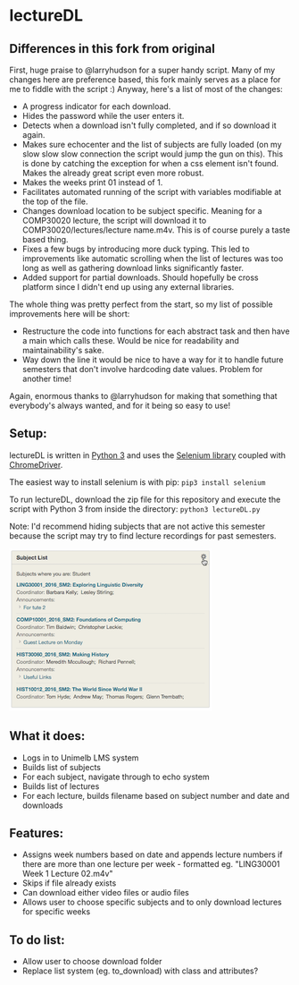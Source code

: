 # lectureDL

## Differences in this fork from original
First, huge praise to @larryhudson for a super handy script. Many of my changes here are preference based, this fork mainly serves as a place for me to fiddle with the script :) Anyway, here's a list of most of the changes:

- A progress indicator for each download.
- Hides the password while the user enters it.
- Detects when a download isn't fully completed, and if so download it again.
- Makes sure echocenter and the list of subjects are fully loaded (on my slow slow slow connection the script would jump the gun on this). This is done by catching the exception for when a css element isn't found. Makes the already great script even more robust.
- Makes the weeks print 01 instead of 1.
- Facilitates automated running of the script with variables modifiable at the top of the file.
- Changes download location to be subject specific. Meaning for a COMP30020 lecture, the script will download it to COMP30020/lectures/lecture name.m4v. This is of course purely a taste based thing.
- Fixes a few bugs by introducing more duck typing. This led to improvements like automatic scrolling when the list of lectures was too long as well as gathering download links significantly faster.
- Added support for partial downloads. Should hopefully be cross platform since I didn't end up using any external libraries.

The whole thing was pretty perfect from the start, so my list of possible improvements here will be short:

- Restructure the code into functions for each abstract task and then have a main which calls these. Would be nice for readability and maintainability's sake.
- Way down the line it would be nice to have a way for it to handle future semesters that don't involve hardcoding date values. Problem for another time!

Again, enormous thanks to @larryhudson for making that something that everybody's always wanted, and for it being so easy to use!

## Setup:
lectureDL is written in [Python 3](http://python.org/downloads) and uses the [Selenium library](http://selenium-python.readthedocs.io) coupled with [ChromeDriver](https://sites.google.com/a/chromium.org/chromedriver/).

The easiest way to install selenium is with pip:
	`pip3 install selenium`

To run lectureDL, download the zip file for this repository and execute the script with Python 3 from inside the directory:
	`python3 lectureDL.py`

Note: I'd recommend hiding subjects that are not active this semester because the script may try to find lecture recordings for past semesters.

![Subject list](img/subj_list_screenshot.png?raw=true "Click on the gear to hide subjects")

## What it does:
* Logs in to Unimelb LMS system
* Builds list of subjects
* For each subject, navigate through to echo system
* Builds list of lectures
* For each lecture, builds filename based on subject number and date and downloads

## Features:
* Assigns week numbers based on date and appends lecture numbers if there are more than one lecture per week - formatted eg. "LING30001 Week 1 Lecture 02.m4v"
* Skips if file already exists
* Can download either video files or audio files
* Allows user to choose specific subjects and to only download lectures for specific weeks

## To do list:
* Allow user to choose download folder
* Replace list system (eg. to_download) with class and attributes?